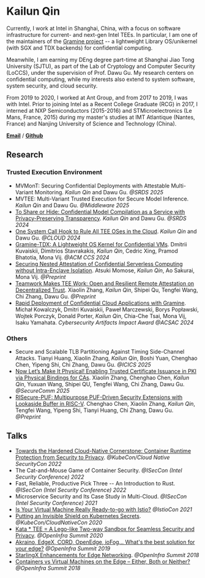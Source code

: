# Kailun Qin

Currently, I work at Intel in Shanghai, China, with a focus on software infrastructure for current- and next-gen Intel TEEs. In particular, I am one of the maintainers of the [Gramine project](https://github.com/gramineproject) -- a lightweight Library OS/unikernel (with SGX and TDX backends) for confidential computing.

Meanwhile, I am earning my DEng degree part-time at Shanghai Jiao Tong University (SJTU), as part of the Lab of Cryptology and Computer Security (LoCCS), under the supervision of Prof. Dawu Gu. My research centers on confidential computing, while my interests also extend to system software, system security, and cloud security.

From 2019 to 2020, I worked at Ant Group, and from 2017 to 2019, I was with Intel. Prior to joining Intel as a Recent College Graduate (RCG) in 2017, I interned at NXP Semiconductors (2015-2016) and STMicroelectronics (Le Mans, France, 2015) during my master's studies at IMT Atlantique (Nantes, France) and Nanjing University of Science and Technology (China).

[**Email**](kailun.qin@hotmail.com) / [**Github**](https://github.com/kailun-qin)

## Research

### Trusted Execution Environment

- MVMonT: Securing Confidential Deployments with Attestable Multi-Variant Monitoring.
  *Kailun Qin* and Dawu Gu.
  *@SRDS 2025*
- MVTEE: Multi-Variant Trusted Execution for Secure Model Inference.
  *Kailun Qin* and Dawu Gu.
  *@Middleware 2025*
- [To Share or Hide: Confidential Model Compilation as a Service with Privacy-Preserving Transparency](https://ieeexplore.ieee.org/document/10806612).
  *Kailun Qin* and Dawu Gu.
  *@SRDS 2024*
- [One System Call Hook to Rule All TEE OSes in the Cloud](https://ieeexplore.ieee.org/document/10643906).
  *Kailun Qin* and Dawu Gu.
  *@CLOUD 2024*
- [Gramine-TDX: A Lightweight OS Kernel for Confidential VMs](https://dl.acm.org/doi/10.1145/3658644.3690323).
  Dmitrii Kuvaiskii, Dimitrios Stavrakakis, *Kailun Qin*, Cedric Xing, Pramod Bhatotia, Mona Vij.
  *@ACM CCS 2024*
- [Securing Nested Attestation of Confidential Serverless Computing without Intra-Enclave Isolation](https://eprint.iacr.org/2025/727).
  Atsuki Momose, *Kailun Qin*, Ao Sakurai, Mona Vij.
  *@Preprint*
- [Teamwork Makes TEE Work: Open and Resilient Remote Attestation on Decentralized Trust](https://arxiv.org/abs/2402.08908).
  Xiaolin Zhang, *Kailun Qin*, Shipei Qu, Tengfei Wang, Chi Zhang, Dawu Gu.
  *@Preprint*
- [Rapid Deployment of Confidential Cloud Applications with Gramine](https://www.acsac.org/2024/program/artifacts_competition/comp-acsac24-final10.pdf).
  Michał Kowalczyk, Dmitri Kuvaiskii, Paweł Marczewski, Borys Popławski, Wojtek Porczyk, Donald Porter, *Kailun Qin*, Chia-Che Tsai, Mona Vij, Isaku Yamahata.
  *Cybersecurity Artifacts Impact Award @ACSAC 2024*

### Others

- Secure and Scalable TLB Partitioning Against Timing Side-Channel Attacks.
  Tianyi Huang, Xiaolin Zhang, *Kailun Qin*, Boshi Yuan, Chenghao Chen, Yipeng Shi, Chi Zhang, Dawu Gu.
  *@ICICS 2025*
- [Now Let’s Make It Physical! Enabling Trusted Certificate Issuance in PKI via Physical Bindings for CAs](https://arxiv.org/abs/2404.15582).
  Xiaolin Zhang, Chenghao Chen, *Kailun Qin*, Yuxuan Wang, Shipei QU, Tengfei Wang, Chi Zhang, Dawu Gu.
  *@SecureComm 2025*
- [RISecure-PUF: Multipurpose PUF-Driven Security Extensions with Lookaside Buffer in RISC-V](https://arxiv.org/abs/2411.14025).
  Chenghao Chen, Xiaolin Zhang, *Kailun Qin*, Tengfei Wang, Yipeng Shi, Tianyi Huang, Chi Zhang, Dawu Gu.
  *@Preprint*
  
## Talks

- [Towards the Hardened Cloud-Native Cornerstone: Container Runtime Protection from Security to Privacy](https://www.youtube.com/watch?v=w3I23EnC5qs&list=PLj6h78yzYM2P3qs7Y_QPD4uCgQ4Krsgb3). *@KubeCon/Cloud Native SecurityCon 2022*
- The Cat-and-Mouse Game of Container Security. *@ISecCon (Intel Security Conference) 2022*
- Fast, Reliable, Productive Pick Three -- An Introduction to Rust. *@ISecCon (Intel Security Conference) 2022*
- Microservice Security and Its Case Study in Multi-Cloud. *@ISecCon (Intel Security Conference) 2021*
- [Is Your Virtual Machine Really Ready-to-go with Istio?](https://www.youtube.com/watch?v=fuaOfjx8-Mc) *@IstioCon 2021*
- [Putting an Invisible Shield on Kubernetes Secrets](https://www.youtube.com/watch?v=-05uiJzYO7Y). *@KubeCon/CloudNativeCon 2020*
- [Kata * TEE = A Lego-like Two-way Sandbox for Seamless Security and Privacy](https://www.youtube.com/watch?v=rrYOjhplMcI). *@OpenInfra Summit 2020*
- [Akraino, EdgeX, CORD, OpenEdge, ioFog... What's the best solution for your edge?](https://www.openstack.org/summit/denver-2019/summit-schedule/events/23256/akraino-edgex-cord-openedge-iofog-whats-the-best-solution-for-your-edge) *@OpenInfra Summit 2019*
- [StarlingX Enhancements for Edge Networking](https://www.openstack.org/summit/berlin-2018/summit-schedule/events/22093/starlingx-enhancements-for-edge-networking). *@OpenInfra Summit 2018*
- [Containers vs Virtual Machines on the Edge – Either, Both or Neither?](https://www.openstack.org/summit/berlin-2018/summit-schedule/events/22116/containers-vs-virtual-machines-on-the-edge-either-both-or-neither) *@OpenInfra Summit 2018*